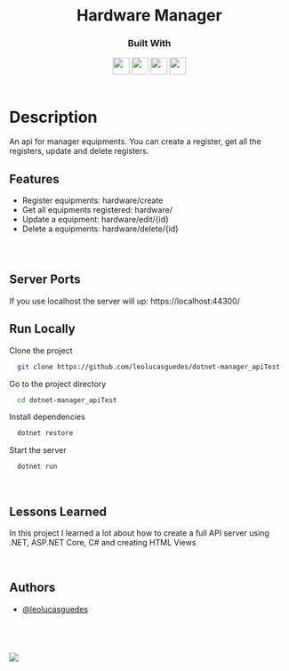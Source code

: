 <h1 align="center">
  Hardware Manager
</h1>
<div align="center">

  <h3>Built With</h3>

  <img src="https://img.shields.io/badge/SQLite-316192?style=for-the-badge&logo=sqlite&logoColor=white" height="30px"/>
  <img src="https://img.shields.io/badge/.NET-5C2D91?style=for-the-badge&logo=dot-net&logoColor=white" height="30px"/>
  <img src="https://img.shields.io/badge/ASP.NET_Core-5C2D91?style=for-the-badge&logo=dot-net&logoColor=white" height="30px"/>
  <img src="https://img.shields.io/badge/C%23-239120?style=for-the-badge&logo=c-sharp&logoColor=white" height="30px"/>

</div>

<br/>

# Description

An api for manager equipments. You can create a register, get all the registers, update and delete registers.
</br>

## Features

- Register equipments: hardware/create
- Get all equipments registered: hardware/
- Update a equipment: hardware/edit/{id}
- Delete a equipments: hardware/delete/{id}

</br>

#

## Server Ports

If you use localhost the server will up: https://localhost:44300/

## Run Locally

Clone the project

```bash
  git clone https://github.com/leolucasguedes/dotnet-manager_apiTest
```

Go to the project directory

```bash
  cd dotnet-manager_apiTest
```

Install dependencies

```bash
  dotnet restore
```

Start the server

```bash
  dotnet run
```

</br>

## Lessons Learned

In this project I learned a lot about how to create a full API server using .NET, ASP.NET Core, C# and creating HTML Views

</br>

## Authors

- [@leolucasguedes](https://www.github.com/leolucasguedes)

<br/>

#

<a  href="mailto:contato.leonardo.lucas0611@gmail.com" target="_blank"><img src="https://img.shields.io/badge/Ask%20me-anything-1abc9c.svg"></a>
